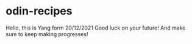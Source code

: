 # odin-recipes

Hello, this is Yang form 20/12/2021
Good luck on your future! And make sure to keep making progresses!